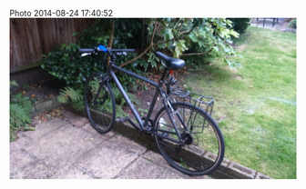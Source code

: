 <!--
title: Photo 2014-08-24 17:40:52
date: Sun Aug 24 2014 18:40:52 GMT+0100 (British Summer Time)
tags: oh,bought,bicycle,ready
-->
Photo 2014-08-24 17:40:52
![](95654403197-0.jpg)
